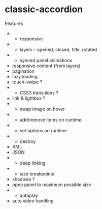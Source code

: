classic-accordion
=================

Features

* + responsive
* + layers - opened, closed, title, rotated
* + synced panel animations
* responsive content (from layers)
* pagination
* lazy loading
* touch-swipe ?
* + CSS3 transitions ?
* link & lightbox ?
* + swap image on hover
* + add/remove items on runtime
* + set options on runtime
* + destroy
* XML
* JSON
* + deep linking
* + size breakpoints
* shadows ?
* open panel to maximum possible size
* + autoplay
* auto video handling